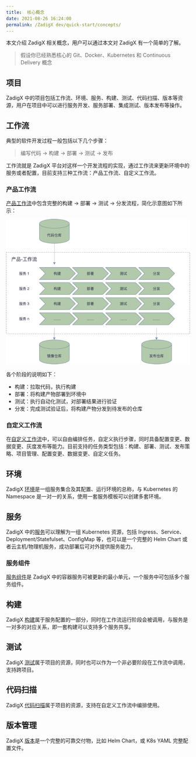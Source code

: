 ```yaml
---
title:  核心概念
date: 2021-08-26 16:24:00
permalink: /ZadigX dev/quick-start/concepts/
---
```

本文介绍 ZadigX 相关概念，用户可以通过本文对 ZadigX 有一个简单的了解。

> 假设你已经熟悉核心的 Git、Docker、Kubernetes 和 Continuous Delivery 概念

## 项目

ZadigX 中的项目包括工作流、环境、服务、构建、测试、代码扫描、版本等资源，用户在项目中可以进行服务开发、服务部署、集成测试、版本发布等操作。

## 工作流

典型的软件开发过程一般包括以下几个步骤：

> 编写代码 -> 构建 -> 部署 -> 测试 -> 发布

工作流就是 ZadigX 平台对这样一个开发流程的实现，通过工作流来更新环境中的服务或者配置，目前支持三种工作流：产品工作流、自定义工作流。

### 产品工作流

[产品工作流](/ZadigX%20dev/project/workflow/)中包含完整的构建 -> 部署 -> 测试 -> 分发流程，简化示意图如下所示：

![工作流基本流程](./_images/workflow_basic.png '工作流基本流程')

各个阶段的说明如下：
- 构建：拉取代码，执行构建
- 部署：将构建产物部署到环境中
- 测试：执行自动化测试，对部署结果进行验证
- 分发：完成测试验证后，将构建产物分发到待发布的仓库

### 自定义工作流
在[自定义工作流](/ZadigX%20dev/project/common-workflow/)中，可以自由编排任务，自定义执行步骤，同时具备配置变更、数据变更、灰度发布等能力。目前支持的任务类型包括：构建、部署、测试、发布策略、项目管理、配置变更、数据变更、自定义任务。

## 环境

ZadigX [环境](/ZadigX%20dev/project/env/k8s/)是一组服务集合及其配置、运行环境的总称，与 Kubernetes 的 Namespace 是一对一的关系，使用一套服务模板可以创建多套环境。

## 服务

ZadigX 中的[服务](/ZadigX%20dev/project/service/overview/)可以理解为一组 Kubernetes 资源，包括 Ingress、Service、Deployment/Statefulset、ConfigMap 等，也可以是一个完整的 Helm Chart 或者云主机/物理机服务，成功部署后可对外提供服务能力。

### 服务组件

[服务组件](/ZadigX%20dev/project/service/module/)是 ZadigX 中的容器服务可被更新的最小单元，一个服务中可包括多个服务组件。

## 构建

ZadigX [构建](/ZadigX%20dev/project/build/)属于服务配置的一部分，同时在工作流运行阶段会被调用，与服务是一对多的对应关系，即一套构建可以支持多个服务共享。

## 测试

ZadigX [测试](/ZadigX%20dev/project/test/)属于项目的资源，同时也可以作为一个非必要阶段在工作流中调用，支持跨项目。

## 代码扫描

ZadigX [代码扫描](/ZadigX%20dev/project/scan/)属于项目的资源，支持在自定义工作流中编排使用。

## 版本管理

ZadigX [版本](/ZadigX%20dev/project/version/)是一个完整的可靠交付物，比如 Helm Chart，或 K8s YAML 完整配置文件。
